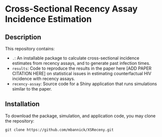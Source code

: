# Cross-Sectional Recency Assay Incidence Estimation

## Description
This repository contains:
- `.`: An installable package to calculate cross-sectional incidence estimates from recency assays, and to generate past infection times.
- `results`: Code to reproduce the results in the paper here [ADD PAPER CITATION HERE] on statistical issues in estimating counterfactual HIV incidence with recency assays.
- `recency-assay`: Source code for a Shiny application that runs simulations similar to the paper.

## Installation

To download the package, simulation, and application code, you may clone the repository:
```{r}
git clone https://github.com/mbannick/XSReceny.git
```

